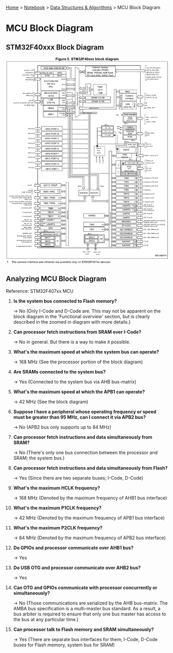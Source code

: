 <a href="../../">Home</a> > <a href="../notebook">Notebook</a> > <a href="./">Data Structures & Algorithms</a> > MCU Block Diagram

# MCU Block Diagram



## STM32F40xxx Block Diagram



<img src="./img/mcu-block-diagram.png" alt="mcu-block-diagram" width="1000">





## Analyzing MCU Block Diagram

Reference: STM32F407xx MCU

1. **Is the system bus connected to Flash memory?**

   $\to$ No (Only I-Code and D-Code are. This may not be apparent on the block diagram in the 'Functional overview' section, but is clearly described in the zoomed in diagram with more details.)

2. **Can processor fetch instructions from SRAM over I-Code?**

   $\to$ No in general. But there is a way to make it possible.

3. **What's the maximum speed at which the system bus can operate?**

   $\to$ 168 MHz (See the processor portion of the block diagram)

4. **Are SRAMs connected to the system bus?**

   $\to$ Yes (Connected to the system bus via AHB bus-matrix)

5. **What's the maximum speed at which the APB1 can operate?**

   $\to$ 42 MHz (See the block diagram)

6. **Suppose I have a peripheral whose operating frequency or speed must be greater than 95 MHz, can I connect it via APB2 bus?**

   $\to$ No (APB2 bus only supports up to 84 MHz)

7. **Can processor fetch instructions and data simultaneously from SRAM?**

   $\to$ No (There's only one bus connection between the processor and SRAM; the system bus.)

8. **Can processor fetch instructions and data simultaneously from Flash?**

   $\to$ Yes (Since there are two separate buses; I-Code, D-Code)

9. **What's the maximum HCLK frequency?**

   $\to$ 168 MHz (Denoted by the maximum frequency of AHB1 bus interface)

10. **What's the maximum P1CLK frequency?**

    $\to$ 42 MHz (Denoted by the maximum frequency of APB1 bus interface)

11. **What's the maximum P2CLK frequency?**

    $\to$ 84 MHz (Denoted by the maximum frequency of APB2 bus interface)

12. **Do GPIOs and processor communicate over AHB1 bus?**

    $\to$ Yes

13. **Do USB OTG and processor communicate over AHB2 bus?** 

    $\to$ Yes

14. **Can OTG and GPIOs communicate with processor concurrently or simultaneously?**

    $\to$ No (Those communications are serialized by the AHB bus-matrix. The AMBA bus specification is a multi-master bus standard. As a  result, a bus arbiter is required to ensure that only one bus master has access to the bus at any particular time.)

15. **Can processor talk to Flash memory and SRAM simultaneously?**

    $\to$ Yes (There are separate bus interfaces for them; I-Code, D-Code buses for Flash memory, system bus for SRAM)

